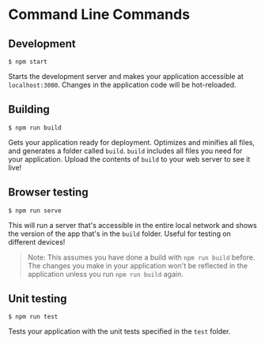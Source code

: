 # Command Line Commands

## Development

```Shell
$ npm start
```

Starts the development server and makes your application accessible at `localhost:3000`. Changes in the application code will be hot-reloaded.

## Building

```Shell
$ npm run build
```

Gets your application ready for deployment. Optimizes and minifies all files, and generates a folder called `build`. `build` includes all files you need for your application. Upload the contents of `build` to your web server to see it live!

## Browser testing

```Shell
$ npm run serve
```

This will run a server that's accessible in the entire local network and shows the version of the app that's in the `build` folder. Useful for testing on different devices!

> Note: This assumes you have done a build with `npm run build` before. The changes you make in your application won't be reflected in the application unless you run `npm run build` again.

## Unit testing

```Shell
$ npm run test
```

Tests your application with the unit tests specified in the `test` folder.
